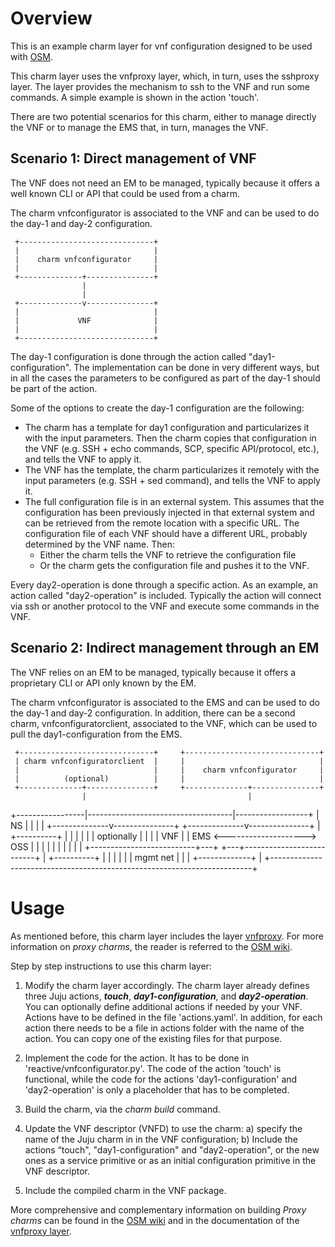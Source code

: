 # Overview

This is an example charm layer for vnf configuration designed to be used with
[OSM](https://osm.etsi.org).

This charm layer uses the vnfproxy layer, which, in turn, uses the sshproxy
layer. The layer provides the mechanism to ssh to the VNF and run some
commands. A simple example is shown in the action 'touch'.

There are two potential scenarios for this charm, either to manage directly
the VNF or to manage the EMS that, in turn, manages the VNF.

## Scenario 1: Direct management of VNF

The VNF does not need an EM to be managed, typically because it offers a
well known CLI or API that could be used from a charm.

The charm vnfconfigurator is associated to the VNF and can be used to do the
day-1 and day-2 configuration.

     +------------------------------+
     |                              |
     |    charm vnfconfigurator     |
     |                              |
     +--------------+---------------+
                    |
                    |
     +--------------v---------------+
     |                              |
     |             VNF              |
     |                              |
     +------------------------------+

The day-1 configuration is done through the action called "day1-configuration".
The implementation can be done in very different ways, but in all the cases
the parameters to be configured as part of the day-1 should be part of the
action.

Some of the options to create the day-1 configuration are the following:
- The charm has a template for day1 configuration and particularizes it with
the input parameters. Then the charm copies that configuration in the VNF
(e.g. SSH + echo commands, SCP, specific API/protocol, etc.), and tells the
VNF to apply it.
- The VNF has the template, the charm particularizes it remotely with the
input parameters (e.g. SSH + sed command), and tells the VNF to apply it.
- The full configuration file is in an external system. This assumes that the
configuration has been previously injected in that external system and can be
retrieved from the remote location with a specific URL. The configuration file
of each VNF should have a different URL, probably determined by the VNF name.
Then:
  - Either the charm tells the VNF to retrieve the configuration file
  - Or the charm gets the configuration file and pushes it to the VNF.

Every day2-operation is done through a specific action. As an example, an
action called "day2-operation" is included. Typically the action will connect
via ssh or another protocol to the VNF and execute some commands in the VNF.

## Scenario 2: Indirect management through an EM

The VNF relies on an EM to be managed, typically because it offers a
proprietary CLI or API only known by the EM.

The charm vnfconfigurator is associated to the EMS and can be used to do the
day-1 and day-2 configuration. In addition, there can be a second charm,
vnfconfiguratorclient, associated to the VNF, which can be used to pull the
day1-configuration from the EMS.

     +------------------------------+     +------------------------------+
     | charm vnfconfiguratorclient  |     |                              |
     |                              |     |    charm vnfconfigurator     |
     |          (optional)          |     |                              |
     +--------------+---------------+     +--------------+---------------+
                    |                                    |
  +-----------------|------------------------------------|------------------+
  | NS              |                                    |                  |
  |  +--------------v---------------+     +--------------v---------------+  |                 +----------+
  |  |                              |     |                              |  |   optionally    |          |
  |  |             VNF              |     |             EMS              <-------------------->   OSS    |
  |  |                              |     |                              |  |                 |          |
  |  +--------------------------+---+     +---+--------------------------+  |                 +----------+
  |                             |             |                             |
  |                             |   mgmt net  |                             |
  |                             +-------------+            	            |
  +-------------------------------------------------------------------------+


# Usage

As mentioned before, this charm layer includes the layer
[vnfproxy](https://github.com/AdamIsrael/vnfproxy). For more information on
*proxy charms*, the reader is referred to the [OSM wiki](https://osm.etsi.org/wikipub/index.php/Creating_your_VNF_Charm).

Step by step instructions to use this charm layer:

1. Modify the charm layer accordingly. The charm layer already defines three
Juju actions, _**touch**_, _**day1-configuration**_, and _**day2-operation**_.
You can optionally define additional actions if needed by your VNF.
Actions have to be defined in the file 'actions.yaml'. In addition, for each
action there needs to be a file in actions folder with the name of the action.
You can copy one of the existing files for that purpose.

2. Implement the code for the action. It has to be done in
'reactive/vnfconfigurator.py'. The code of the action 'touch' is functional,
while the code for the actions 'day1-configuration' and 'day2-operation'
is only a placeholder that has to be completed.

3. Build the charm, via the *charm build* command.

4. Update the VNF descriptor (VNFD) to use the charm:
  a) specify the name of the Juju charm in in the VNF configuration;
  b) Include the actions “touch", "day1-configuration" and "day2-operation",
    or the new ones as a service primitive or as an initial configuration primitive
    in the VNF descriptor.

5. Include the compiled charm in the VNF package.

More comprehensive and complementary information on building *Proxy charms*
can be found in the [OSM wiki](https://osm.etsi.org/wikipub/index.php/Creating_your_VNF_Charm)
and in the documentation of the [vnfproxy layer](https://github.com/AdamIsrael/vnfproxy).


